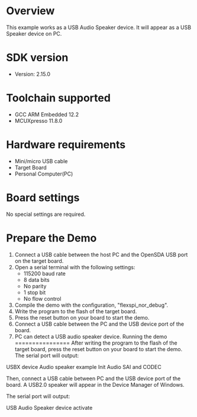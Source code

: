 Overview
========
This example works as a USB Audio Speaker device. It will appear as a USB Speaker device on PC.


SDK version
===========
- Version: 2.15.0

Toolchain supported
===================
- GCC ARM Embedded  12.2
- MCUXpresso  11.8.0

Hardware requirements
=====================
- Mini/micro USB cable
- Target Board
- Personal Computer(PC)

Board settings
==============
No special settings are required.

Prepare the Demo
================
1.  Connect a USB cable between the host PC and the OpenSDA USB port on the target board.
2.  Open a serial terminal with the following settings:
    - 115200 baud rate
    - 8 data bits
    - No parity
    - 1 stop bit
    - No flow control
3.  Compile the demo with the configuration, "flexspi_nor_debug".
4.  Write the program to the flash of the target board.
5.  Press the reset button on your board to start the demo.
6.  Connect a USB cable between the PC and the USB device port of the board.
7.  PC can detect a USB audio speaker device.
Running the demo
================
After writing the program to the flash of the target board,
press the reset button on your board to start the demo.
The serial port will output:

USBX device Audio speaker example
Init Audio SAI and CODEC

Then, connect a USB cable between PC and the USB device port
of the board. A USB2.0 speaker will appear in the
Device Manager of Windows.

The serial port will output:

USB Audio Speaker device activate
